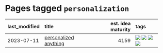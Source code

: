 # Pages tagged `personalization`

|last_modified|title|est. idea maturity|tags
|:---|:---|---:|:---|
|2023-07-11|[personalized anything](../personalized_anything.md)|4159|[![](https://img.shields.io/badge/tag-gdpr_data_export-683f3)](../tags/gdpr_data_export.md) [![](https://img.shields.io/badge/tag-llm-96bcc)](../tags/llm.md) [![](https://img.shields.io/badge/tag-personalization-77485f)](../tags/personalization.md) [![](https://img.shields.io/badge/tag-productivity-e839f4)](../tags/productivity.md)|